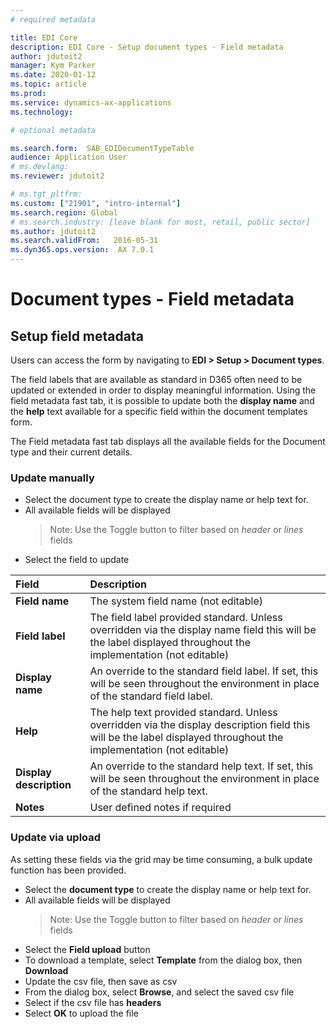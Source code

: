 ```yaml
---
# required metadata

title: EDI Core
description: EDI Core - Setup document types - Field metadata
author: jdutoit2
manager: Kym Parker
ms.date: 2020-01-12
ms.topic: article
ms.prod: 
ms.service: dynamics-ax-applications
ms.technology: 

# optional metadata

ms.search.form:  SAB_EDIDocumentTypeTable
audience: Application User
# ms.devlang: 
ms.reviewer: jdutoit2

# ms.tgt_pltfrm: 
ms.custom: ["21901", "intro-internal"]
ms.search.region: Global
# ms.search.industry: [leave blank for most, retail, public sector]
ms.author: jdutoit2
ms.search.validFrom:   2016-05-31
ms.dyn365.ops.version:  AX 7.0.1
---
```


# Document types - Field metadata

## Setup field metadata

Users can access the form by navigating to **EDI > Setup > Document types**. <br>

The field labels that are available as standard in D365 often need to be updated or extended in order to display meaningful information.  Using the field metadata fast tab, it is possible to update both the **display name** and the **help** text available for a specific field within the document templates form.

The Field metadata fast tab displays all the available fields for the Document type and their current details. 

### Update manually

- Select the document type to create the display name or help text for.
- All available fields will be displayed
  > Note: Use the Toggle button to filter based on _header_ or _lines_ fields
- Select the field to update

**Field** 	                      | **Description**
:-------------------------------- |:-------------------------------------
**Field name**                    |	The system field name (not editable)
**Field label**                   |	The field label provided standard. Unless overridden via the display name field this will be the label displayed throughout the implementation (not editable)
**Display name**                  |	An override to the standard field label. If set, this will be seen throughout the environment in place of the standard field label.
**Help**                          |	The help text provided standard. Unless overridden via the display description field this will be the label displayed throughout the implementation (not editable)
**Display description**           |	An override to the standard help text. If set, this will be seen throughout the environment in place of the standard help text.
**Notes**                         |	User defined notes if required

### Update via upload

As setting these fields via the grid may be time consuming, a bulk update function has been provided.

- Select the **document type** to create the display name or help text for.
- All available fields will be displayed
  > Note: Use the Toggle button to filter based on _header_ or _lines_ fields
- Select the **Field upload** button
- To download a template, select **Template** from the dialog box, then **Download**
- Update the csv file, then save as csv
- From the dialog box, select **Browse**, and select the saved csv file
- Select if the csv file has **headers**
- Select **OK** to upload the file
